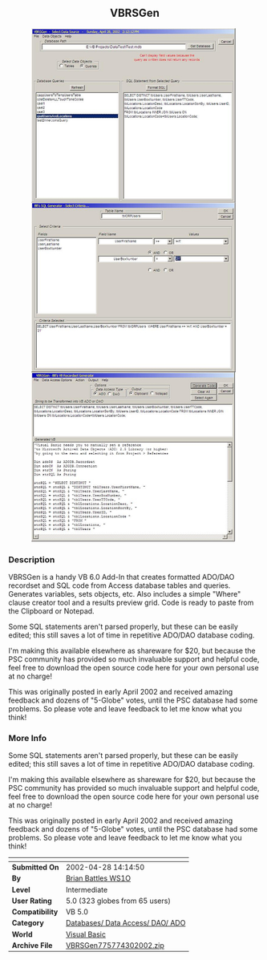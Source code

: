﻿<div align="center">

## VBRSGen

<img src="PIC20024301041583831.jpg">
</div>

### Description

VBRSGen is a handy VB 6.0 Add-In that creates formatted ADO/DAO recordset and SQL code from Access database tables and queries. Generates variables, sets objects, etc. Also includes a simple "Where" clause creator tool and a results preview grid. Code is ready to paste from the Clipboard or Notepad.

Some SQL statements aren't parsed properly, but these can be easily edited; this still saves a lot of time in repetitive ADO/DAO database coding.

I'm making this available elsewhere as shareware for $20, but because the PSC community has provided so much invaluable support and helpful code, feel free to download the open source code here for your own personal use at no charge!

This was originally posted in early April 2002 and received amazing feedback and dozens of "5-Globe" votes, until the PSC database had some problems. So please vote and leave feedback to let me know what you think!
 
### More Info
 
Some SQL statements aren't parsed properly, but these can be easily edited; this still saves a lot of time in repetitive ADO/DAO database coding.

I'm making this available elsewhere as shareware for $20, but because the PSC community has provided so much invaluable support and helpful code, feel free to download the open source code here for your own personal use at no charge!

This was originally posted in early April 2002 and received amazing feedback and dozens of "5-Globe" votes, until the PSC database had some problems. So please vote and leave feedback to let me know what you think!


<span>             |<span>
---                |---
**Submitted On**   |2002-04-28 14:14:50
**By**             |[Brian Battles WS1O](https://github.com/Planet-Source-Code/PSCIndex/blob/master/ByAuthor/brian-battles-ws1o.md)
**Level**          |Intermediate
**User Rating**    |5.0 (323 globes from 65 users)
**Compatibility**  |VB 5\.0
**Category**       |[Databases/ Data Access/ DAO/ ADO](https://github.com/Planet-Source-Code/PSCIndex/blob/master/ByCategory/databases-data-access-dao-ado__1-6.md)
**World**          |[Visual Basic](https://github.com/Planet-Source-Code/PSCIndex/blob/master/ByWorld/visual-basic.md)
**Archive File**   |[VBRSGen775774302002\.zip](https://github.com/Planet-Source-Code/brian-battles-ws1o-vbrsgen__1-33690/archive/master.zip)








